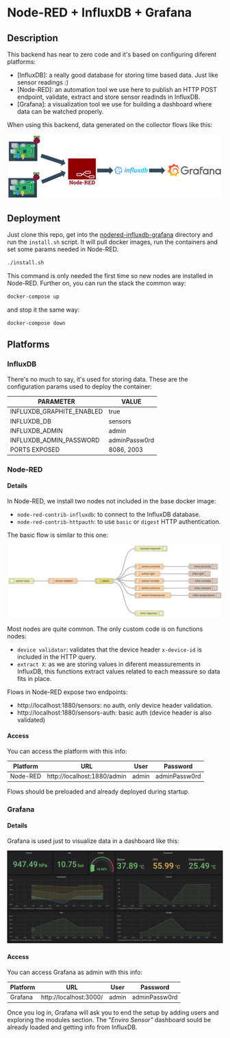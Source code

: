# Node-RED + InfluxDB + Grafana
## Description
This backend has near to zero code and it's based on configuring diferent platforms:

* [InfluxDB]: a really good database for storing time based data. Just like sensor readings :)
* [Node-RED]: an automation tool we use here to publish an HTTP POST endpoint, validate, extract and store sensor readinds in InfluxDB.
* [Grafana]: a visualization tool we use for building a dashboard where data can be watched properly.

When using this backend, data generated on the collector flows like this:

![data-flow](./imgs/data-flow.png)

## Deployment
Just clone this repo, get into the [nodered-influxdb-grafana](./nodered-influxdb-grafana) directory and run the `install.sh` script. It will pull docker images, run the containers and set some params needed in Node-RED.

```sh
./install.sh
```

This command is only needed the first time so new nodes are installed in Node-RED. Further on, you can run the stack the common way:

```sh
docker-compose up
```

and stop it the same way:

```sh
docker-compose down
```

## Platforms
### InfluxDB
There's no much to say, it's used for storing data. These are the configuration params used to deploy the container:

| PARAMETER                 | VALUE         |
|---------------------------|---------------|
| INFLUXDB_GRAPHITE_ENABLED | true          |
| INFLUXDB_DB               | sensors       |
| INFLUXDB_ADMIN            | admin         |
| INFLUXDB_ADMIN_PASSWORD   | adminPassw0rd |
| PORTS EXPOSED             | 8086, 2003    |

### Node-RED
#### Details
In Node-RED, we install two nodes not included in the base docker image:

  * `node-red-contrib-influxdb`: to connect to the InfluxDB database.
  * `node-red-contrib-httpauth`: to use `basic` or `digest` HTTP authentication.

The basic flow is similar to this one:

![node-red-flow](./imgs/node-red-flow.png)

Most nodes are quite common. The only custom code is on functions nodes:

* `device validator`: validates that the device header `x-device-id` is included in the HTTP query.
* `extract X`: as we are storing values in diferent meassurements in InfluxDB, this functions extract values related to each meassure so data fits in place.

Flows in Node-RED expose two endpoints:

* http://localhost:1880/sensors: no auth, only device header validation.
* http://localhost:1880/sensors-auth: basic auth (device header is also validated)

#### Access
You can access the platform with this info:

| Platform | URL                         | User  | Password      |
|----------|-----------------------------|-------|---------------|
| Node-RED | http://localhost:1880/admin | admin | adminPassw0rd |

Flows should be preloaded and already deployed during startup.

### Grafana
#### Details
Grafana is used just to visualize data in a dashboard like this:

![grafana-dashboard](./imgs/dashboard.png)

#### Access
You can access Grafana as admin with this info:

| Platform | URL                         | User  | Password      |
|----------|-----------------------------|-------|---------------|
| Grafana  | http://localhost:3000/      | admin | adminPassw0rd |

Once you log in, Grafana will ask you to end the setup by adding users and exploring the modules section. The _"Enviro Sensor"_ dashboard sould be already loaded and getting info from InfluxDB.
